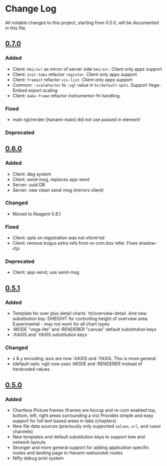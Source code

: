 # Change Log
All notable changes to this project, starting from 0.5.0, will be documented in this file.

## [0.7.0]
### Added
- Client: `hmi/sv!` as mirror of server side `hmi/sv!`. Client only apps support
- Client: `init-tabs` refactor `register`. Client only apps support
- Client: `frameit` refactor `vis-list`. Client only apps support
- Common: `:scaleFactor` to `:vgl` value in `hc/default-opts`. Support Vega-Embed export scaling
- Client: `make-frame` refactor instrumentor-fn handling.

### Fixed
- main rgt/render [hanami-main] did not use passed in element!

### Deprecated


## [0.6.0]
### Added
- Client: dbg system
- Client: send-msg, replaces app-send
- Server: uuid DB
- Server: new clean send-msg (mirrors client)

### Changed
- Moved to Reagent 0.8.1

### Fixed
- Client: opts on registration was not xform'ed
- Client: remove bogus extra refs from re-com.box refer. Fixes shadow-cljs

### Deprecated
- Client: app-send, use send-msg


## [0.5.1]
### Added
- Template for over plus detail charts `ht/overview-detail. And new substitution key :DHEIGHT for controlling height of overview area. Experimental - may not work for all chart types
- :MODE "vega-lite" and :RENDERER "canvas" default substitution keys
- :XAXIS and :YAXIS substitution keys

### Changed
- x & y encoding :axis are now :XAXIS and :YAXIS. This is more general
- (default-opts :vgl) now uses :MODE and :RENDERER instead of hardcoded values

## [0.5.0]
### Added
- Chartless Picture frames (frames are hiccup and re-com enabled top, bottom, left, right areas surrounding a vis) Provides simple and easy support for full text based areas in tabs (chapters)
- New file data sources (previously only supported `values`, `url`, and `named` channels)
- New templates and default substitution keys to support tree and network layouts
- Stronger and more general support for adding application specific routes and landing page to Hanami websocket routes
- Nifty debug print system


[0.7.0]: https://github.com/your-name/hanami/compare/0.6.0...0.7.0
[0.6.0]: https://github.com/your-name/hanami/compare/0.5.1...0.6.0
[0.5.1]: https://github.com/your-name/hanami/compare/0.5.0...0.5.1
[0.5.0]: https://github.com/your-name/hanami/compare/0.4.0...0.5.0
